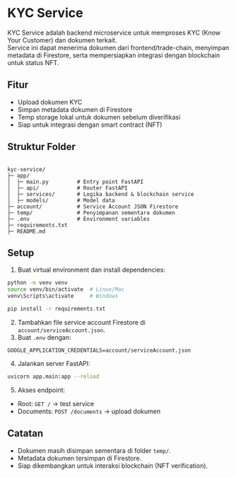 # KYC Service

KYC Service adalah backend microservice untuk memproses KYC (Know Your Customer) dan dokumen terkait.  
Service ini dapat menerima dokumen dari frontend/trade-chain, menyimpan metadata di Firestore, serta mempersiapkan integrasi dengan blockchain untuk status NFT.

## Fitur

- Upload dokumen KYC
- Simpan metadata dokumen di Firestore
- Temp storage lokal untuk dokumen sebelum diverifikasi
- Siap untuk integrasi dengan smart contract (NFT)

## Struktur Folder

```

kyc-service/
├─ app/
│  ├─ main.py         # Entry point FastAPI
│  ├─ api/            # Router FastAPI
│  ├─ services/       # Logika backend & blockchain service
│  ├─ models/         # Model data
├─ account/           # Service Account JSON Firestore
├─ temp/              # Penyimpanan sementara dokumen
├─ .env               # Environment variables
├─ requirements.txt
├─ README.md

````

## Setup

1. Buat virtual environment dan install dependencies:

```bash
python -m venv venv
source venv/bin/activate  # Linux/Mac
venv\Scripts\activate     # Windows

pip install -r requirements.txt
````

2. Tambahkan file service account Firestore di `account/serviceAccount.json`.
3. Buat `.env` dengan:

```
GOOGLE_APPLICATION_CREDENTIALS=account/serviceAccount.json
```

4. Jalankan server FastAPI:

```bash
uvicorn app.main:app --reload
```

5. Akses endpoint:

* Root: `GET /` → test service
* Documents: `POST /documents` → upload dokumen

## Catatan

* Dokumen masih disimpan sementara di folder `temp/`.
* Metadata dokumen tersimpan di Firestore.
* Siap dikembangkan untuk interaksi blockchain (NFT verification).

```